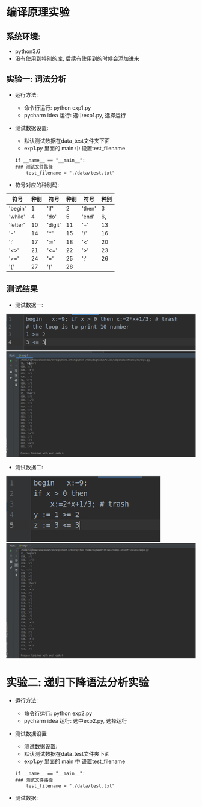 # 编译原理实验

## 系统环境:
- python3.6
- 没有使用到特别的库, 后续有使用到的时候会添加进来

## 实验一: 词法分析
- 运行方法:
    - 命令行运行: python exp1.py
    - pycharm idea 运行: 选中exp1.py, 选择运行

- 测试数据设置:
    - 默认测试数据在data_test文件夹下面
    - exp1.py 里面的 main 中 设置test_filename
    ```
    if __name__ == "__main__":
    ### 测试文件路径
        test_filename = "./data/test.txt"
    ```

- 符号对应的种别码:

符号|种别|符号|种别|符号|种别
----|----|----|----|----|----
'begin'| 1 | 'if'| 2 | 'then'| 3
'while'| 4 | 'do'| 5 | 'end' | 6,
'letter'| 10| 'digit'| 11| '+'| 13
'-'| 14| '*'| 15| '/'| 16
':'| 17| ':='| 18| '<'| 20
'<>'| 21| '<='| 22| '>'| 23
'>='| 24| '='| 25| ';'| 26
'('| 27| ')'| 28

## 测试结果
- 测试数据一:

![Image text](https://github.com/BiggHeadd/CompilationPrinciple/blob/master/pic/test_data_1.png)
![Image text](https://github.com/BiggHeadd/CompilationPrinciple/blob/master/pic/test_result_1.png)

- 测试数据二:

![Image text](https://github.com/BiggHeadd/CompilationPrinciple/blob/master/pic/test_data_2.png)
![Image text](https://github.com/BiggHeadd/CompilationPrinciple/blob/master/pic/test_result_2.png)


# 实验二: 递归下降语法分析实验
- 运行方法:
    - 命令行运行: python exp2.py
    - pycharm idea 运行: 选中exp2.py, 选择运行
    
- 测试数据设置
    - 测试数据设置:
    - 默认测试数据在data_test文件夹下面
    - exp1.py 里面的 main 中 设置test_filename
    ```
    if __name__ == "__main__":
    ### 测试文件路径
        test_filename = "./data/test.txt"
    ```
 
 - 测试数据:
 